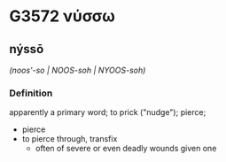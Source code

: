 # G3572 νύσσω

## nýssō

_(noos'-so | NOOS-soh | NYOOS-soh)_

### Definition

apparently a primary word; to prick ("nudge"); pierce; 

- pierce
- to pierce through, transfix
  - often of severe or even deadly wounds given one
